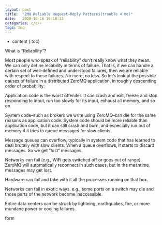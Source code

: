 ```yaml
---
layout: post
title:  "ZMQ Reliable Request-Reply Patterns(trouble 4 me)"
date:   2020-10-16 19:18:13
categories: c/c++
tags: zmq
---
```


* content
{:toc}

What is “Reliability”?

Most people who speak of “reliability” don’t really know what they mean. We can only define reliability in terms of failure. That is, if we can handle a certain set of well-defined and understood failures, then we are reliable with respect to those failures. No more, no less. So let’s look at the possible causes of failure in a distributed ZeroMQ application, in roughly descending order of probability:

Application code is the worst offender. It can crash and exit, freeze and stop responding to input, run too slowly for its input, exhaust all memory, and so on.

System code–such as brokers we write using ZeroMQ–can die for the same reasons as application code. System code should be more reliable than application code, but it can still crash and burn, and especially run out of memory if it tries to queue messages for slow clients.

Message queues can overflow, typically in system code that has learned to deal brutally with slow clients. When a queue overflows, it starts to discard messages. So we get “lost” messages.

Networks can fail (e.g., WiFi gets switched off or goes out of range). ZeroMQ will automatically reconnect in such cases, but in the meantime, messages may get lost.

Hardware can fail and take with it all the processes running on that box.

Networks can fail in exotic ways, e.g., some ports on a switch may die and those parts of the network become inaccessible.

Entire data centers can be struck by lightning, earthquakes, fire, or more mundane power or cooling failures.

form 
